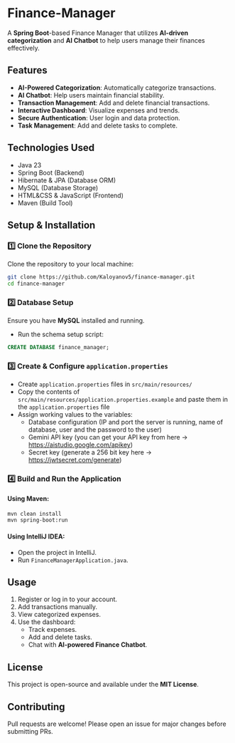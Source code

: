 # Finance-Manager

A **Spring Boot**-based Finance Manager that utilizes **AI-driven categorization** and **AI Chatbot** to help users manage their finances effectively.

## Features

- **AI-Powered Categorization**: Automatically categorize transactions.
- **AI Chatbot**: Help users maintain financial stability.
- **Transaction Management**: Add and delete financial transactions.
- **Interactive Dashboard**: Visualize expenses and trends.
- **Secure Authentication**: User login and data protection.
- **Task Management**: Add and delete tasks to complete.

## Technologies Used

- Java 23
- Spring Boot (Backend)
- Hibernate & JPA (Database ORM)
- MySQL (Database Storage)
- HTML&CSS & JavaScript (Frontend)
- Maven (Build Tool)

## Setup & Installation

### 1️⃣ **Clone the Repository**

Clone the repository to your local machine:

```bash
git clone https://github.com/Kaloyanov5/finance-manager.git
cd finance-manager
```

### 2️⃣ **Database Setup**

Ensure you have **MySQL** installed and running.

- Run the schema setup script:

```sql
CREATE DATABASE finance_manager;
```

### 3️⃣ **Create & Configure `application.properties`**

- Create `application.properties` files in `src/main/resources/`
- Copy the contents of `src/main/resources/application.properties.example` and paste them in the `application.properties` file
- Assign working values to the variables:
  - Database configuration (IP and port the server is running, name of database, user and the password to the user)
  - Gemini API key (you can get your API key from here -> https://aistudio.google.com/apikey)
  - Secret key (generate a 256 bit key here -> https://jwtsecret.com/generate)

### 4️⃣ **Build and Run the Application**

#### Using Maven:

```bash
mvn clean install
mvn spring-boot:run
```

#### Using IntelliJ IDEA:

- Open the project in IntelliJ.
- Run `FinanceManagerApplication.java`.

## Usage

1. Register or log in to your account.
2. Add transactions manually.
3. View categorized expenses.
4. Use the dashboard:
   - Track expenses.
   - Add and delete tasks.
   - Chat with **AI-powered Finance Chatbot**.

## License

This project is open-source and available under the **MIT License**.

## Contributing

Pull requests are welcome! Please open an issue for major changes before submitting PRs.
